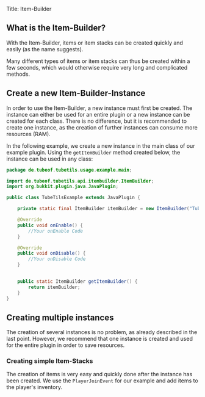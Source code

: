 Title: Item-Builder

## What is the Item-Builder?

With the Item-Builder, items or item stacks can be created quickly and easily (as the name suggests).

Many different types of items or item stacks can thus be created within a few seconds, which would otherwise require very long and complicated methods.

## Create a new Item-Builder-Instance

In order to use the Item-Builder, a new instance must first be created. The instance can either be used for an entire plugin or a new instance can be created for each class. There is no difference, but it is recommended to create one instance, as the creation of further instances can consume more resources (RAM).


In the following example, we create a new instance in the main class of our example plugin. Using the `getItemBuilder` method created below, the instance can be used in any class:

```java
package de.tubeof.tubetils.usage.example.main;

import de.tubeof.tubetils.api.itembuilder.ItemBuilder;
import org.bukkit.plugin.java.JavaPlugin;

public class TubeTilsExample extends JavaPlugin {

    private static final ItemBuilder itemBuilder = new ItemBuilder("TubeTilsExampleItemBuilder");

    @Override
    public void onEnable() {
        //Your onEnable Code
    }

    @Override
    public void onDisable() {
        //Your onDisable Code
    }
    

    public static ItemBuilder getItemBuilder() {
        return itemBuilder;
    }
}
```

## Creating multiple instances

The creation of several instances is no problem, as already described in the last point. However, we recommend that one instance is created and used for the entire plugin in order to save resources.

### Creating simple Item-Stacks

The creation of items is very easy and quickly done after the instance has been created.
We use the `PlayerJoinEvent` for our example and add items to the player's inventory.
